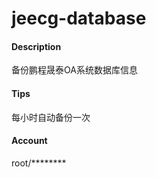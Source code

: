 # jeecg-database

#### Description
备份鹏程晟泰OA系统数据库信息

#### Tips
每小时自动备份一次

#### Account
root/********
